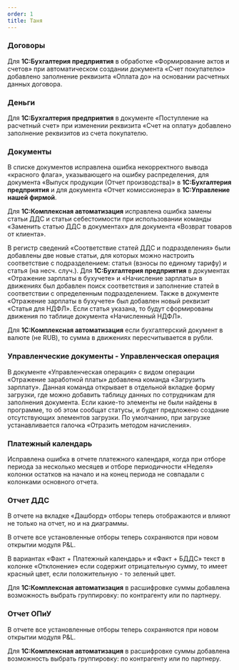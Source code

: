```yaml
---
order: 1
title: Таня
---
```


### **Договоры**

Для **1С:Бухгалтерия предприятия** в обработке «Формирование актов и счетов» при автоматическом создании документа «Счет покупателю» добавлено заполнение реквизита «Оплата до» на основании расчетных данных договора.



### **Деньги**

Для **1С:Бухгалтерия предприятия** в документе «Поступление на расчетный счет» при изменении реквизита «Счет на оплату» добавлено заполнение реквизитов из счета покупателю.



### **Документы**

В списке документов исправлена ошибка некорректного вывода «красного флага», указывающего на ошибку распределения, для документа «Выпуск продукции (Отчет производства)» в **1С:Бухгалтерия предприятия** и для документа «Отчет комиссионера» в **1С:Управление нашей фирмой**.

Для **1С:Комплексная автоматизация** исправлена ошибка замены статьи ДДС и статьи себестоимости при использовании команды «Заменить статью ДДС в документах» для документа «Возврат товаров от клиента».

В регистр сведений «Соответствие статей ДДС и подразделения» были добавлены две новые статьи, для которых можно настроить соответствие с подразделением: статья (взносы по единому тарифу) и  статья (на несч. случ.). Для **1С:Бухгалтерия предприятия** в документах «Отражение зарплаты в бухучете» и «Начисление зарплаты» в движениях был добавлен поиск соответствия и заполнение статей в соответствии с определенным подразделением. Также в документе «Отражение зарплаты в бухучете» был добавлен новый реквизит «Статья для НДФЛ». Если статья указана, то будут сформированы движения по таблице документа «Начисленный НДФЛ».

Для **1С:Комплексная автоматизация** если бухгалтерский документ в валюте (не RUB), то сумма в движениях пересчитывается в рубли.



### Управленческие документы - Управленческая операция

В документе «Управленческая операция» с видом операции «Отражение заработной платы» добавлена команда «Загрузить зарплату». Данная команда открывает в отдельной вкладке форму загрузки, где можно добавить таблицу данных по сотрудникам для заполнения документа. Если какие-то элементы не были найдены в программе, то об этом сообщат статусы, и будет предложено создание отсутствующих элементов загрузки. По умолчанию, при загрузке устанавливается галочка «Отразить методом начисления».



### **Платежный календарь**

Исправлена ошибка в отчете платежного календаря, когда при отборе периода за несколько месяцев  и отборе периодичности «Неделя» колонки остатков на начало и на конец периода не совпадали с колонками основного отчета.



### **Отчет ДДС**

В отчете на вкладке «Дашборд» отборы теперь отображаются и влияют не только на отчет, но и на диаграммы.

В отчете  все установленные отборы теперь сохраняются при новом открытии модуля P&L.

В вариантах «Факт + Платежный календарь» и «Факт + БДДС» текст в колонке «Отклонение» если содержит отрицательную сумму, то имеет красный цвет, если положительную - то зеленый цвет.

Для **1С:Комплексная автоматизация** в расшифровке суммы добавлена возможность выбрать группировку: по контрагенту или по партнеру.



### **Отчет ОПиУ**

В отчете  все установленные отборы теперь сохраняются при новом открытии модуля P&L.

Для **1С:Комплексная автоматизация** в расшифровке суммы добавлена возможность выбрать группировку: по контрагенту или по партнеру.